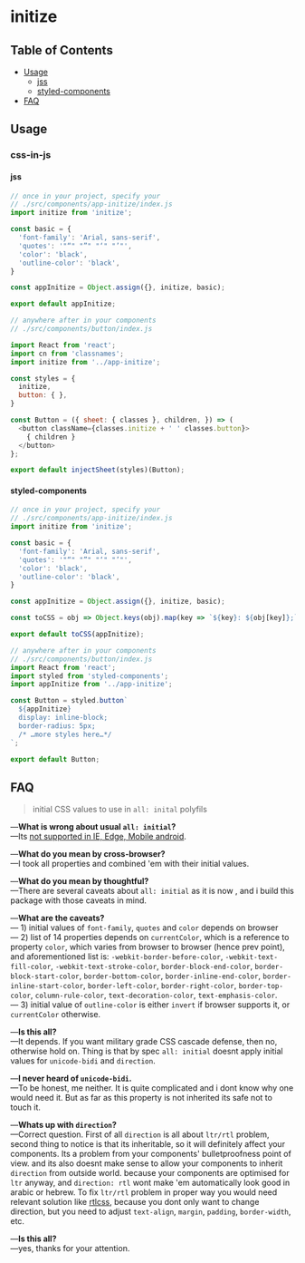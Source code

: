 # initize

## Table of Contents

* [Usage](#usage)
  * [jss](#jss)
  * [styled-components](#styled-components)
* [FAQ](#faq)

## Usage

### css-in-js

#### jss

```js
// once in your project, specify your
// ./src/components/app-initize/index.js
import initize from 'initize';

const basic = {
  'font-family': 'Arial, sans-serif',
  'quotes': '"“" "”" "‘" "’"',
  'color': 'black',
  'outline-color': 'black',
}

const appInitize = Object.assign({}, initize, basic);

export default appInitize;

// anywhere after in your components
// ./src/components/button/index.js

import React from 'react';
import cn from 'classnames';
import initize from '../app-initize';

const styles = {
  initize,
  button: { },
}

const Button = ({ sheet: { classes }, children, }) => (
  <button className={classes.initize + ' ' classes.button}>
    { children }
  </button>
};

export default injectSheet(styles)(Button);
```

#### styled-components

```js
// once in your project, specify your
// ./src/components/app-initize/index.js
import initize from 'initize';

const basic = {
  'font-family': 'Arial, sans-serif',
  'quotes': '"“" "”" "‘" "’"',
  'color': 'black',
  'outline-color': 'black',
}

const appInitize = Object.assign({}, initize, basic);

const toCSS = obj => Object.keys(obj).map(key => `${key}: ${obj[key]};`).join('\n');

export default toCSS(appInitize);

// anywhere after in your components
// ./src/components/button/index.js
import React from 'react';
import styled from 'styled-components';
import appInitize from '../app-initize';

const Button = styled.button`
  ${appInitize}
  display: inline-block;
  border-radius: 5px;
  /* …more styles here…*/
`;

export default Button;
```

## FAQ

> initial CSS values to use in `all: inital` polyfils

—**What is wrong about usual `all: initial`?**  
—Its [not supported in IE, Edge, Mobile android][IEEDGE].

—**What do you mean by cross-browser?**  
—I took all properties and combined 'em with their initial values.

—**What do you mean by thoughtful?**  
—There are several caveats about `all: initial` as it is now , and i build this package with those caveats in mind.

—**What are the caveats?**  
— 1) initial values of `font-family`, `quotes` and `color` depends on browser  
— 2) list of 14 properties depends on `currentColor`, which is a reference to property `color`, which varies from browser to browser (hence prev point), and aforementioned list is: `-webkit-border-before-color`, `-webkit-text-fill-color`, `-webkit-text-stroke-color`, `border-block-end-color`, `border-block-start-color`, `border-bottom-color`, `border-inline-end-color`, `border-inline-start-color`, `border-left-color`, `border-right-color`, `border-top-color`, `column-rule-color`, `text-decoration-color`, `text-emphasis-color`.  
— 3) initial value of `outline-color` is either `invert` if browser supports it, or `currentColor` otherwise.

—**Is this all?**  
—It depends. If you want military grade CSS cascade defense, then no, otherwise hold on. Thing is that by spec `all: initial` doesnt apply initial values for `unicode-bidi` and `direction`.

—**I never heard of `unicode-bidi`.**  
—To be honest, me neither. It is quite complicated and i dont know why one would need it. But as far as this property is not inherited its safe not to touch it.

—**Whats up with `direction`?**  
—Correct question. First of all `direction` is all about `ltr/rtl` problem, second thing to notice is that its inheritable, so it will definitely affect your components. Its a problem from your components' bulletproofness point of view. and its also doesnt make sense to allow your components to inherit `direction` from outside world. because your components are optimised for `ltr` anyway, and `direction: rtl` wont make 'em automatically look good in arabic or hebrew. To fix `ltr/rtl` problem in proper way you would need relevant solution like [rtlcss][], because you dont only want to change direction, but you need to adjust `text-align`, `margin`, `padding`, `border-width`, etc.

—**Is this all?**  
—yes, thanks for your attention.

[IEEDGE]: http://caniuse.com/#feat=css-all
[rtlcss]: https://github.com/MohammadYounes/rtlcss

